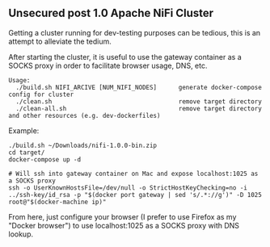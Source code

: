 ## Unsecured post 1.0 Apache NiFi Cluster

Getting a cluster running for dev-testing purposes can be tedious, this is an attempt to alleviate the tedium.

After starting the cluster, it is useful to use the gateway container as a SOCKS proxy in order to facilitate browser usage, DNS, etc.

```
Usage:
  ./build.sh NIFI_ARCIVE [NUM_NIFI_NODES]      generate docker-compose config for cluster
  ./clean.sh                                   remove target directory
  ./clean-all.sh                               remove target directory and other resources (e.g. dev-dockerfiles)
```

Example:
```
./build.sh ~/Downloads/nifi-1.0.0-bin.zip
cd target/
docker-compose up -d

# Will ssh into gateway container on Mac and expose localhost:1025 as a SOCKS proxy
ssh -o UserKnownHostsFile=/dev/null -o StrictHostKeyChecking=no -i ../ssh-key/id_rsa -p "$(docker port gateway | sed 's/.*://g')" -D 1025 root@"$(docker-machine ip)"
```

From here, just configure your browser (I prefer to use Firefox as my "Docker browser") to use localhost:1025 as a SOCKS proxy with DNS lookup.
